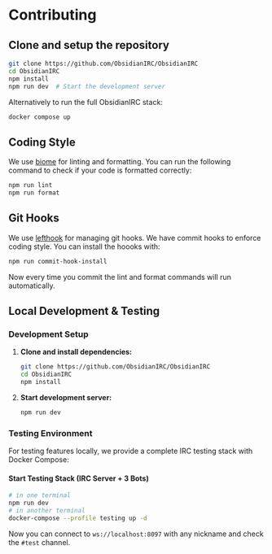 # Contributing

## Clone and setup the repository
```sh
git clone https://github.com/ObsidianIRC/ObsidianIRC
cd ObsidianIRC
npm install
npm run dev  # Start the development server
```

Alternatively to run the full ObsidianIRC stack:
```sh
docker compose up
```

## Coding Style
We use [biome](https://biomejs.dev/guides/editors/first-party-extensions/) for linting and formatting.
You can run the following command to check if your code is formatted correctly:
```sh
npm run lint
npm run format
```

## Git Hooks
We use [lefthook](https://github.com/evilmartians/lefthook) for managing git hooks.
We have commit hooks to enforce coding style. You can install the hoooks with:
```sh
npm run commit-hook-install
```

Now every time you commit the lint and format commands will run automatically.

## Local Development & Testing

### Development Setup

1. **Clone and install dependencies:**
   ```bash
   git clone https://github.com/ObsidianIRC/ObsidianIRC
   cd ObsidianIRC
   npm install
   ```

2. **Start development server:**
   ```bash
   npm run dev
   ```

### Testing Environment

For testing features locally, we provide a complete IRC testing stack with Docker Compose:

#### Start Testing Stack (IRC Server + 3 Bots)
```bash
# in one terminal
npm run dev
# in another terminal
docker-compose --profile testing up -d
```

Now you can connect to `ws://localhost:8097` with any nickname and check the `#test` channel.
